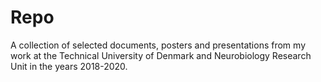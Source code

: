 # Repo
A collection of selected documents, posters and presentations from my work at the Technical University of Denmark and Neurobiology Research Unit in the years 2018-2020.

